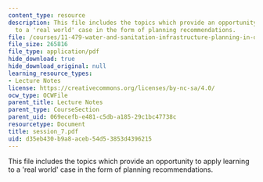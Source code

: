 ```yaml
---
content_type: resource
description: This file includes the topics which provide an opportunity to apply learning
  to a 'real world' case in the form of planning recommendations.
file: /courses/11-479-water-and-sanitation-infrastructure-planning-in-developing-countries-spring-2005/d35eb430b9a8aceb54d53853d4396215_session_7.pdf
file_size: 265816
file_type: application/pdf
hide_download: true
hide_download_original: null
learning_resource_types:
- Lecture Notes
license: https://creativecommons.org/licenses/by-nc-sa/4.0/
ocw_type: OCWFile
parent_title: Lecture Notes
parent_type: CourseSection
parent_uid: 069ecefb-e481-c5db-a185-29c1bc47738c
resourcetype: Document
title: session_7.pdf
uid: d35eb430-b9a8-aceb-54d5-3853d4396215
---
```

This file includes the topics which provide an opportunity to apply learning to a 'real world' case in the form of planning recommendations.